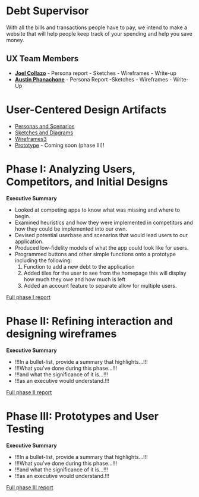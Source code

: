# Debt Supervisor 

With all the bills and transactions people have to pay, we intend to make a website that 
will help people keep track of your spending and help you save money.

## UX Team Members

* **[Joel Collazo](https://usabilityengineering.github.io/ux-portfolio-WZRD95/)** - Persona report - Sketches - Wireframes - Write-up 
* **[Austin Phanachone](https://aphanachone.github.io/UX-Journal/)** - Persona Report -Sketches - Wireframes - Write-Up

# User-Centered Design Artifacts
 
* [Personas and Scenarios](personas/)
* [Sketches and Diagrams](sketches/)
* [Wireframes3](wireframes/)
* [Prototype](#) - Coming soon (phase III)!

# Phase I: Analyzing Users, Competitors, and Initial Designs

**Executive Summary**

* Looked at competing apps to know what was missing and where to begin.
* Examined heuristics and how they were implemented in competitors and how they could be implemented into our own.
* Devised potential userbase and scenarios that would lead users to our application.
* Produced low-fidelity models of what the app could look like for users.
* Programmed buttons and other simple functions onto a prototype including the following:
  1. Function to add a new debt to the application
  2. Added tiles for the user to see from the homepage this will display how much they owe and how much is left
  3. Added an account feature to separate allow for multiple users.


[Full phase I report](phaseI/)

# Phase II: Refining interaction and designing wireframes

**Executive Summary**

* !!!In a bullet-list, provide a summary that highlights...!!!
* !!!What you've done during this phase...!!!
* !!!and what the significance of it is...!!!
* !!!as an executive would understand.!!!

[Full phase II report](phaseII/)

# Phase III: Prototypes and User Testing

**Executive Summary**

* !!!In a bullet-list, provide a summary that highlights...!!!
* !!!What you've done during this phase...!!!
* !!!and what the significance of it is...!!!
* !!!as an executive would understand.!!!

[Full phase III report](phaseIII/)
